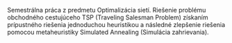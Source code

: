 Semestrálna práca z predmetu Optimalizácia sietí. Riešenie problému obchodného cestujúceho TSP (Traveling Salesman Problem) získaním prípustného riešenia jednoduchou heuristikou a následné zlepšenie riešenia pomocou metaheuristiky Simulated Annealing (Simulácia zahrievania).
